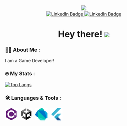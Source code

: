 <div id="header" align="center">
  <img src="https://media.giphy.com/media/Qo2dupDib32rkTY4hX/giphy.gif" width="300"/>
</div>

<div id="badges" align="center">
  <a href="https://www.linkedin.com/in/ozencdurur/">
    <img src="https://img.shields.io/badge/LinkedIn-blue?style=for-the-badge&logo=linkedin&logoColor=white" alt="LinkedIn Badge"/>
  </a>
  <a href="https://www.instagram.com/ozencdurur/">
    <img src="https://img.shields.io/badge/Instagram-blueviolet?style=for-the-badge&logo=instagram&logoColor=white" alt="LinkedIn Badge"/>
  </a>
  <h1>
  Hey there!
  <img src="https://media.giphy.com/media/hvRJCLFzcasrR4ia7z/giphy.gif" width="30px"/>
</h1>
</div>



### :man_technologist: About Me :
I am a Game Developer!

### :fire: My Stats :
[![Top Langs](https://github-readme-stats.vercel.app/api/top-langs/?username=ozencdurur&layout=compact&theme=vision-friendly-dark)](https://github.com/anuraghazra/github-readme-stats)

### :hammer_and_wrench: Languages & Tools :
<div>
  <img src="https://github.com/devicons/devicon/blob/master/icons/csharp/csharp-plain.svg" title="Csharp" alt="Csharp" width="40" height="40" />&nbsp;
  <img src="https://github.com/devicons/devicon/blob/master/icons/unity/unity-original.svg" title="Unity" alt="Unity" width="40" height="40" />&nbsp;
  <img src="https://github.com/devicons/devicon/blob/master/icons/dart/dart-original.svg" title="Dart" alt="Dart" width="40" height="40" />&nbsp;
  <img src="https://github.com/devicons/devicon/blob/master/icons/flutter/flutter-original.svg" title="Flutter" alt="Flutter" width="40" height="40" />&nbsp;
</div>
